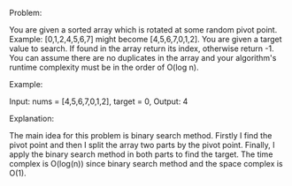 Problem:

You are given a sorted array which is rotated at some random pivot point.
Example: [0,1,2,4,5,6,7] might become [4,5,6,7,0,1,2].
You are given a target value to search. If found in the array return its index, otherwise return -1.
You can assume there are no duplicates in the array and your algorithm's runtime complexity must be in the order of O(log n).

Example:

Input: nums = [4,5,6,7,0,1,2], target = 0, Output: 4

Explanation:

The main idea for this problem is binary search method.
Firstly I find the pivot point and then I split the array two parts
by the pivot point. Finally, I apply the binary search method in both parts to find the
target. The time complex is O(log(n)) since binary search method and the space
complex is O(1).